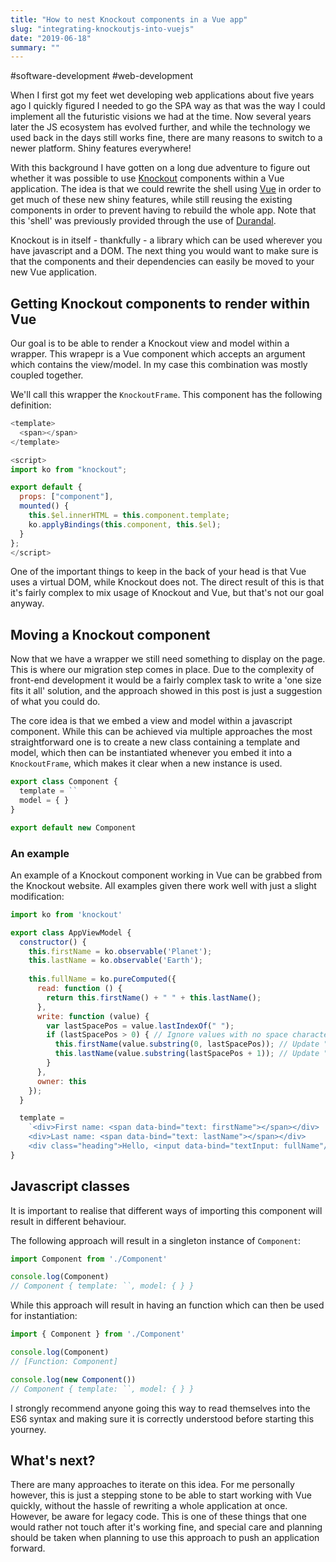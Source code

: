 ```yaml
---
title: "How to nest Knockout components in a Vue app"
slug: "integrating-knockoutjs-into-vuejs"
date: "2019-06-18"
summary: ""
---
```


#software-development #web-development

When I first got my feet wet developing web applications about five years ago I quickly figured I needed to go the SPA way as that was the way I could implement all the futuristic visions we had at the time. Now several years later the JS ecosystem has evolved further, and while the technology we used back in the days still works fine, there are many reasons to switch to a newer platform. Shiny features everywhere!

With this background I have gotten on a long due adventure to figure out whether it was possible to use [Knockout](https://knockoutjs.com/) components within a Vue application. The idea is that we could rewrite the shell using [Vue](https://vuejs.org/) in order to get much of these new shiny features, while still reusing the existing components in order to prevent having to rebuild the whole app. Note that this 'shell' was previously provided through the use of [Durandal](http://durandaljs.com/).

Knockout is in itself - thankfully - a library which can be used wherever you have javascript and a DOM. The next thing you would want to make sure is that the components and their dependencies can easily be moved to your new Vue application.

## Getting Knockout components to render within Vue

Our goal is to be able to render a Knockout view and model within a wrapper. This wrapepr is a Vue component which accepts an argument which contains the view/model. In my case this combination was mostly coupled together.

We'll call this wrapper the `KnockoutFrame`. This component has the following definition:

```js
<template>
  <span></span>
</template>

<script>
import ko from "knockout";

export default {
  props: ["component"],
  mounted() {
    this.$el.innerHTML = this.component.template;
    ko.applyBindings(this.component, this.$el);
  }
};
</script>
```

One of the important things to keep in the back of your head is that Vue uses a virtual DOM, while Knockout does not. The direct result of this is that it's fairly complex to mix usage of Knockout and Vue, but that's not our goal anyway.


## Moving a Knockout component

Now that we have a wrapper we still need something to display on the page. This is where our migration step comes in place. Due to the complexity of front-end development it would be a fairly complex task to write a 'one size fits it all' solution, and the approach showed in this post is just a suggestion of what you could do.

The core idea is that we embed a view and model within a javascript component. While this can be achieved via multiple approaches the most straightforward one is to create a new class containing a template and model, which then can be instantiated whenever you embed it into a `KnockoutFrame`, which makes it clear when a new instance is used.

```js
export class Component {
  template = ``
  model = { }
}

export default new Component
```

### An example

An example of a Knockout component working in Vue can be grabbed from the Knockout website. All examples given there work well with just a slight modification:

```js
import ko from 'knockout'

export class AppViewModel {
  constructor() {
    this.firstName = ko.observable('Planet');
    this.lastName = ko.observable('Earth');
  
    this.fullName = ko.pureComputed({
      read: function () {
        return this.firstName() + " " + this.lastName();
      },
      write: function (value) {
        var lastSpacePos = value.lastIndexOf(" ");
        if (lastSpacePos > 0) { // Ignore values with no space character
          this.firstName(value.substring(0, lastSpacePos)); // Update "firstName"
          this.lastName(value.substring(lastSpacePos + 1)); // Update "lastName"
        }
      },
      owner: this
    });
  }

  template =
    `<div>First name: <span data-bind="text: firstName"></span></div>
    <div>Last name: <span data-bind="text: lastName"></span></div>
    <div class="heading">Hello, <input data-bind="textInput: fullName"/></div>`
}
```

## Javascript classes

It is important to realise that different ways of importing this component will result in different behaviour.

The following approach will result in a singleton instance of `Component`:

```js
import Component from './Component'

console.log(Component)
// Component { template: ``, model: { } }
```

While this approach will result in having an function which can then be used for instantiation:

```js
import { Component } from './Component'

console.log(Component)
// [Function: Component]

console.log(new Component())
// Component { template: ``, model: { } }
```

I strongly recommend anyone going this way to read themselves into the ES6 syntax and making sure it is correctly understood before starting this yourney. 


## What's next?

There are many approaches to iterate on this idea. For me personally however, this is just a stepping stone to be able to start working with Vue quickly, without the hassle of rewriting a whole application at once. However, be aware for legacy code. This is one of these things that one would rather not touch after it's working fine, and special care and planning should be taken when planning to use this approach to push an application forward.
